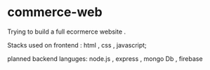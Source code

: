 # commerce-web
<p>Trying to build a full ecormerce website .</p>
<p>Stacks used on frontend : html , css , javascript;</p>
<p> planned backend languges: node.js , express , mongo Db , firebase </p>

